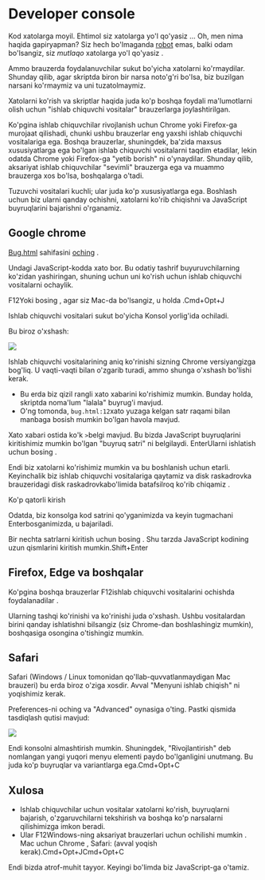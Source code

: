 # Developer console

Kod xatolarga moyil. Ehtimol siz xatolarga yo'l qo'yasiz ... Oh, men nima haqida gapiryapman? Siz hech bo'lmaganda [robot](https://en.wikipedia.org/wiki/Bender_(Futurama)) emas, balki odam bo'lsangiz, siz _mutlaqo_ xatolarga yo'l qo'yasiz .[](https://en.wikipedia.org/wiki/Bender_(Futurama))

Ammo brauzerda foydalanuvchilar sukut bo'yicha xatolarni ko'rmaydilar. Shunday qilib, agar skriptda biron bir narsa noto'g'ri bo'lsa, biz buzilgan narsani ko'rmaymiz va uni tuzatolmaymiz.

Xatolarni ko'rish va skriptlar haqida juda ko'p boshqa foydali ma'lumotlarni olish uchun "ishlab chiquvchi vositalar" brauzerlarga joylashtirilgan.

Ko'pgina ishlab chiquvchilar rivojlanish uchun Chrome yoki Firefox-ga murojaat qilishadi, chunki ushbu brauzerlar eng yaxshi ishlab chiquvchi vositalariga ega. Boshqa brauzerlar, shuningdek, ba'zida maxsus xususiyatlarga ega bo'lgan ishlab chiquvchi vositalarni taqdim etadilar, lekin odatda Chrome yoki Firefox-ga "yetib borish" ni o'ynaydilar. Shunday qilib, aksariyat ishlab chiquvchilar "sevimli" brauzerga ega va muammo brauzerga xos bo'lsa, boshqalarga o'tadi.

Tuzuvchi vositalari kuchli; ular juda ko'p xususiyatlarga ega. Boshlash uchun biz ularni qanday ochishni, xatolarni ko'rib chiqishni va JavaScript buyruqlarini bajarishni o'rganamiz.

## Google chrome

[Bug.html](https://javascript.info/article/devtools/bug.html) sahifasini [oching](https://javascript.info/article/devtools/bug.html) .

Undagi JavaScript-kodda xato bor. Bu odatiy tashrif buyuruvchilarning ko'zidan yashiringan, shuning uchun uni ko'rish uchun ishlab chiquvchi vositalarni ochaylik.

F12Yoki bosing , agar siz Mac-da bo'lsangiz, u holda .Cmd+Opt+J

Ishlab chiquvchi vositalari sukut bo'yicha Konsol yorlig'ida ochiladi.

Bu biroz o'xshash:

![](https://javascript.info/article/devtools/chrome@2x.png)

Ishlab chiquvchi vositalarining aniq ko'rinishi sizning Chrome versiyangizga bog'liq. U vaqti-vaqti bilan o'zgarib turadi, ammo shunga o'xshash bo'lishi kerak.

-   Bu erda biz qizil rangli xato xabarini ko'rishimiz mumkin. Bunday holda, skriptda noma'lum "lalala" buyrug'i mavjud.
-   O'ng tomonda, `bug.html:12`xato yuzaga kelgan satr raqami bilan manbaga bosish mumkin bo'lgan havola mavjud.

Xato xabari ostida ko'k `>`belgi mavjud. Bu bizda JavaScript buyruqlarini kiritishimiz mumkin bo'lgan "buyruq satri" ni belgilaydi. EnterUlarni ishlatish uchun bosing .

Endi biz xatolarni ko'rishimiz mumkin va bu boshlanish uchun etarli. Keyinchalik biz ishlab chiquvchi vositalariga qaytamiz va disk raskadrovka brauzeridagi disk raskadrovkabo'limida batafsilroq ko'rib chiqamiz .

Ko'p qatorli kirish

Odatda, biz konsolga kod satrini qo'yganimizda va keyin tugmachani Enterbosganimizda, u bajariladi.

Bir nechta satrlarni kiritish uchun bosing . Shu tarzda JavaScript kodining uzun qismlarini kiritish mumkin.Shift+Enter

## Firefox, Edge va boshqalar

Ko'pgina boshqa brauzerlar F12ishlab chiquvchi vositalarini ochishda foydalanadilar .

Ularning tashqi ko'rinishi va ko'rinishi juda o'xshash. Ushbu vositalardan birini qanday ishlatishni bilsangiz (siz Chrome-dan boshlashingiz mumkin), boshqasiga osongina o'tishingiz mumkin.

## Safari

Safari (Windows / Linux tomonidan qo'llab-quvvatlanmaydigan Mac brauzeri) bu erda biroz o'ziga xosdir. Avval "Menyuni ishlab chiqish" ni yoqishimiz kerak.

Preferences-ni oching va "Advanced" oynasiga o'ting. Pastki qismida tasdiqlash qutisi mavjud:

![](https://javascript.info/article/devtools/safari@2x.png)

Endi konsolni almashtirish mumkin. Shuningdek, "Rivojlantirish" deb nomlangan yangi yuqori menyu elementi paydo bo'lganligini unutmang. Bu juda ko'p buyruqlar va variantlarga ega.Cmd+Opt+C

## Xulosa

-   Ishlab chiquvchilar uchun vositalar xatolarni ko'rish, buyruqlarni bajarish, o'zgaruvchilarni tekshirish va boshqa ko'p narsalarni qilishimizga imkon beradi.
-   Ular F12Windows-ning aksariyat brauzerlari uchun ochilishi mumkin . Mac uchun Chrome , Safari: (avval yoqish kerak).Cmd+Opt+JCmd+Opt+C

Endi bizda atrof-muhit tayyor. Keyingi bo'limda biz JavaScript-ga o'tamiz.